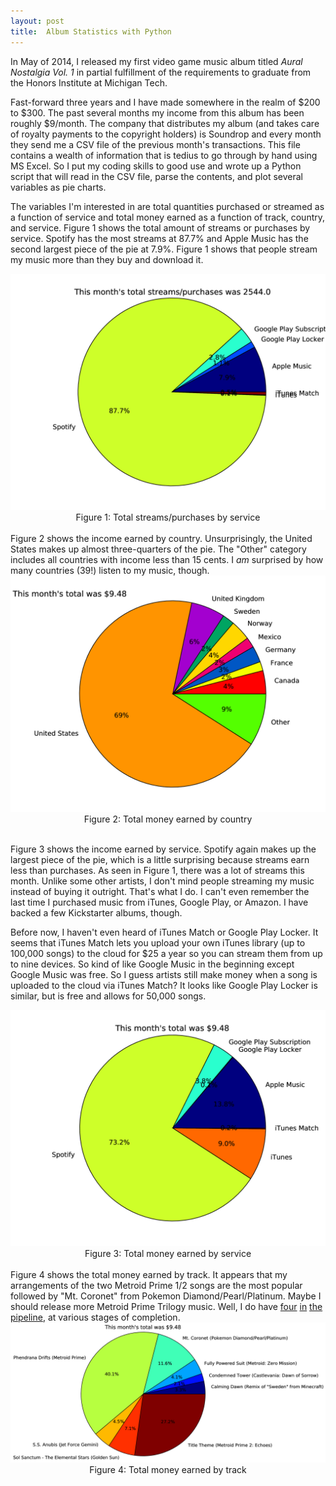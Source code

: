 ```yaml
---
layout: post
title:  Album Statistics with Python
---
```


In May of 2014, I released my first video game music album titled <i>Aural Nostalgia Vol. 1</i> in partial fulfillment of the requirements to graduate from the Honors Institute at Michigan Tech.

Fast-forward three years and I have made somewhere in the realm of $200 to $300. The past several months my income from this album has been roughly $9/month. The company that distributes my album (and takes care of royalty payments to the copyright holders) is Soundrop and every month they send me a CSV file of the previous month's transactions. This file contains a wealth of information that is tedius to go through by hand using MS Excel. So I put my coding skills to good use and wrote up a Python script that will read in the CSV file, parse the contents, and plot several variables as pie charts. 

The variables I'm interested in are total quantities purchased or streamed as a function of service and total money earned as a function of track, country, and service. Figure 1 shows the total amount of streams or purchases by service. Spotify has the most streams at 87.7% and Apple Music has the second largest piece of the pie at 7.9%. Figure 1 shows that people stream my music more than they buy and download it.  

<div class="w3-card-4">
   <img src="/images/Sep_2017_09-15-2017_Quantity.png" class="w3-round" alt="Quantity Stats">
   <div class="w3-container" style="text-align:center;">
      Figure 1: Total streams/purchases by service
   </div>
</div>
<br />
Figure 2 shows the income earned by country. Unsurprisingly, the United States makes up almost three-quarters of the pie. The "Other" category includes all countries with income less than 15 cents. I <i>am</i> surprised by how many countries (39!) listen to my music, though.


<div class="w3-card-4">
   <img src="/images/Sep_2017_09-15-2017.png" class="w3-round" alt="Money by country">
   <div class="w3-container" style="text-align:center;">
      Figure 2: Total money earned by country
   </div>
</div>
<br />

Figure 3 shows the income earned by service. Spotify again makes up the largest piece of the pie, which is a little surprising because streams earn less than purchases. As seen in Figure 1, there was a lot of streams this month. Unlike some other artists, I don't mind people streaming my music instead of buying it outright. That's what I do. I can't even remember the last time I purchased music from iTunes, Google Play, or Amazon. I have backed a few Kickstarter albums, though. 

Before now, I haven't even heard of iTunes Match or Google Play Locker. It seems that iTunes Match lets you upload your own iTunes library (up to 100,000 songs) to the cloud for $25 a year so you can stream them from up to nine devices. So kind of like Google Music in the beginning except Google Music was free. So I guess artists still make money when a song is uploaded to the cloud via iTunes Match? It looks like Google Play Locker is similar, but is free and allows for 50,000 songs.
<div class="w3-card-4">
   <img src="/images/Sep_2017_09-15-2017_Service.png" class="w3-round" alt="service stats">
   <div class="w3-container" style="text-align:center;">
      Figure 3: Total money earned by service
   </div>
</div>
<br />
Figure 4 shows the total money earned by track. It appears that my arrangements of the two Metroid Prime 1/2 songs are the most popular followed by "Mt. Coronet" from Pokemon Diamond/Pearl/Platinum. Maybe I should release more Metroid Prime Trilogy music. Well, I do have <a href="https://soundcloud.com/willpisani/theme-of-u-mos-3-13-2013">four</a> <a href="https://soundcloud.com/willpisani/torvus-bog-redux-3-13-2013">in</a> <a href="https://soundcloud.com/willpisani/metroid-prime-3-corruption-1">the</a> <a href="https://soundcloud.com/willpisani/mptrilogy-title-theme-7-4-2012">pipeline</a>, at various stages of completion. 
<div class="w3-card-4">
   <img src="/images/Sep_2017_09-15-2017_Track.png" class="w3-round" alt="Track Stats">
   <div class="w3-container" style="text-align:center;">
      Figure 4: Total money earned by track
   </div>
</div>
<br />
